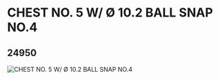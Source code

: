 # CHEST NO. 5 W/ Ø 10.2 BALL SNAP NO.4
## 24950
![CHEST NO. 5 W/ Ø 10.2 BALL SNAP NO.4](https://lc-www-live-s.legocdn.com/media/bricks/5/2/6135599.jpg)